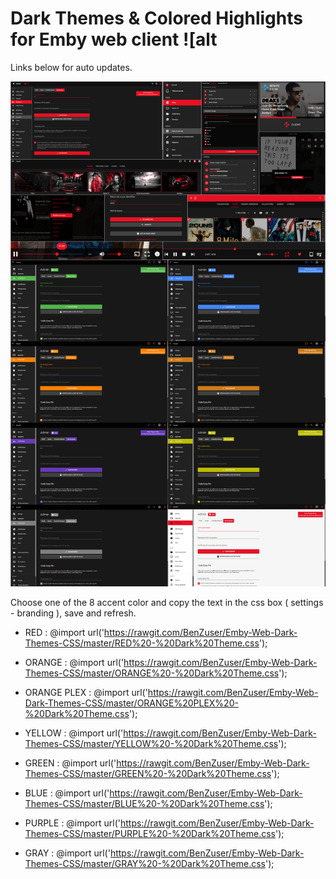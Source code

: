 # Dark Themes & Colored Highlights for Emby web client ![alt 

Links below for auto updates.

![alt tag](https://raw.githubusercontent.com/BenZuser/Emby-Dark-Themes-Resources/master/images/screenshots/Themes.png)

Choose one of the 8 accent color and copy the text in the css box ( settings - branding ), save and refresh.

* RED         : @import url('https://rawgit.com/BenZuser/Emby-Web-Dark-Themes-CSS/master/RED%20-%20Dark%20Theme.css'); 

* ORANGE      : @import url('https://rawgit.com/BenZuser/Emby-Web-Dark-Themes-CSS/master/ORANGE%20-%20Dark%20Theme.css');

* ORANGE PLEX : @import url('https://rawgit.com/BenZuser/Emby-Web-Dark-Themes-CSS/master/ORANGE%20PLEX%20-%20Dark%20Theme.css');

* YELLOW      : @import url('https://rawgit.com/BenZuser/Emby-Web-Dark-Themes-CSS/master/YELLOW%20-%20Dark%20Theme.css'); 

* GREEN       : @import url('https://rawgit.com/BenZuser/Emby-Web-Dark-Themes-CSS/master/GREEN%20-%20Dark%20Theme.css');

* BLUE        : @import url('https://rawgit.com/BenZuser/Emby-Web-Dark-Themes-CSS/master/BLUE%20-%20Dark%20Theme.css');

* PURPLE      : @import url('https://rawgit.com/BenZuser/Emby-Web-Dark-Themes-CSS/master/PURPLE%20-%20Dark%20Theme.css'); 

* GRAY        : @import url('https://rawgit.com/BenZuser/Emby-Web-Dark-Themes-CSS/master/GRAY%20-%20Dark%20Theme.css');  

